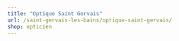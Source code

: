 ```yaml
---
title: "Optique Saint Gervais"
url: /saint-gervais-les-bains/optique-saint-gervais/
shop: opticien
---
```

